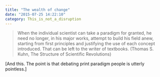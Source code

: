 ```yaml
---
title: "The wealth of change"
date: "2015-07-25 14:22:10"
category: This_is_not_a_disruption
---
```


> When the individual scientist can take a paradigm for granted, he need
> no longer, in his major works, attempt to build his field anew,
> starting from first principles and justifying the use of each concept
> introduced. That can be left to the writer of textbooks. (Thomas S.
> Kuhn, The Structure of Scientific Revolutions)

\[And this. The point is that debating print paradigm people is utterly
pointless.\]

